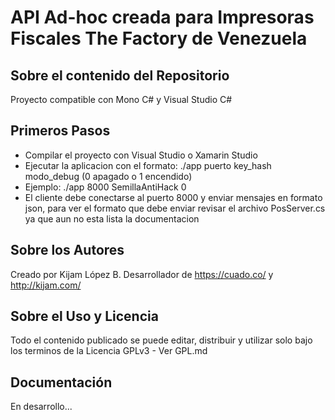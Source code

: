 API Ad-hoc creada para Impresoras Fiscales The Factory de Venezuela
==========================

## Sobre el contenido del Repositorio

Proyecto compatible con Mono C# y Visual Studio C#


## Primeros Pasos

- Compilar el proyecto con Visual Studio o Xamarin Studio
- Ejecutar la aplicacion con el formato: ./app puerto key_hash modo_debug (0 apagado o 1 encendido)
- Ejemplo: ./app 8000 SemillaAntiHack 0
- El cliente debe conectarse al puerto 8000 y enviar mensajes en formato json, para ver el formato que debe enviar revisar el archivo PosServer.cs ya que aun no esta lista la documentacion

## Sobre los Autores

Creado por Kijam López B. Desarrollador de https://cuado.co/ y http://kijam.com/

## Sobre el Uso y Licencia

Todo el contenido publicado se puede editar, distribuir y utilizar solo bajo los terminos de la Licencia GPLv3 - Ver GPL.md

## Documentación

En desarrollo...